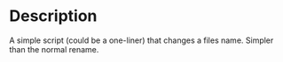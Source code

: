 # Description

A simple script (could be a one-liner) that changes a files name. Simpler than the normal rename.
